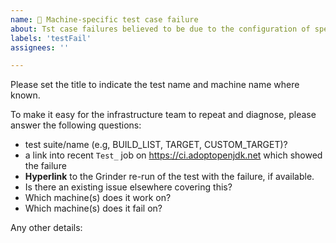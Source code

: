 ```yaml
---
name: 👀 Machine-specific test case failure
about: Tst case failures believed to be due to the configuration of specific machines
labels: 'testFail'
assignees: ''

---
```

Please set the title to indicate the test name and machine name where known.

To make it easy for the infrastructure team to repeat and diagnose, please
answer the following questions:

- test suite/name (e.g, BUILD_LIST, TARGET, CUSTOM_TARGET)?
- a link into recent `Test_` job on https://ci.adoptopenjdk.net which showed the failure
- **Hyperlink** to the Grinder re-run of the test with the failure, if available.
- Is there an existing issue elsewhere covering this?
- Which machine(s) does it work on?
- Which machine(s) does it fail on?

Any other details:
